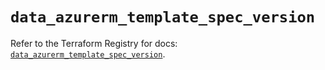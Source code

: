 # `data_azurerm_template_spec_version`

Refer to the Terraform Registry for docs: [`data_azurerm_template_spec_version`](https://registry.terraform.io/providers/hashicorp/azurerm/4.9.0/docs/data-sources/template_spec_version).
